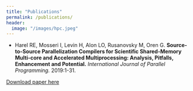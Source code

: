 ```yaml
---
title: "Publications"
permalink: /publications/
header:
  image: "/images/hpc.jpeg"
---
```


* Harel RE, Mosseri I, Levin H, Alon LO, Rusanovsky M, Oren G. **Source-to-Source Parallelization Compilers for Scientific Shared-Memory Multi-core and Accelerated Multiprocessing: Analysis, Pitfalls, Enhancement and Potential.** _International Journal of Parallel Programming._ 2019:1-31.

[Download paper here](http://galoren.github.io/files/ijpp19.pdf)
